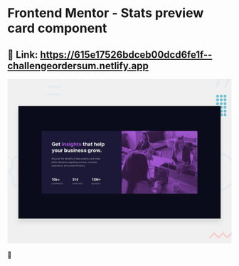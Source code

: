 # Frontend Mentor - Stats preview card component

## 👋 Link: https://615e17526bdceb00dcd6fe1f--challengeordersum.netlify.app

![Design preview for the Stats preview card component coding challenge](./design/desktop-preview.jpg)


 🚀
